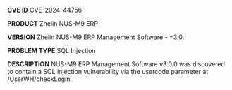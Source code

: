 **CVE ID**
CVE-2024-44756

**PRODUCT**
Zhelin NUS-M9 ERP

**VERSION**
Zhelin NUS-M9 ERP Management Software - =3.0.

**PROBLEM TYPE**
SQL Injection

**DESCRIPTION**
NUS-M9 ERP Management Software v3.0.0 was discovered to contain a SQL
 injection vulnerability via the usercode parameter at
 /UserWH/checkLogin.